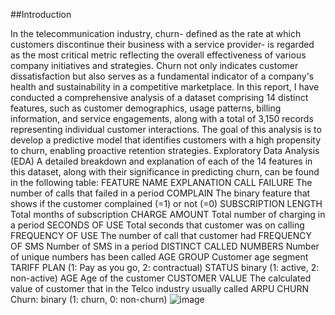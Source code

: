 ##Introduction

In the telecommunication industry, churn- defined as the rate at which customers discontinue their business with a service provider- is regarded as the most critical metric reflecting the overall effectiveness of various company initiatives and strategies. Churn not only indicates customer dissatisfaction but also serves as a fundamental indicator of a company's health and sustainability in a competitive marketplace. In this report, I have conducted a comprehensive analysis of a dataset comprising 14 distinct features, such as customer demographics, usage patterns, billing information, and service engagements, along with a total of 3,150 records representing individual customer interactions. The goal of this analysis is to develop a predictive model that identifies customers with a high propensity to churn, enabling proactive retention strategies. 
Exploratory Data Analysis (EDA)
A detailed breakdown and explanation of each of the 14 features in this dataset, along with their significance in predicting churn, can be found in the following table:
FEATURE NAME	EXPLANATION
CALL FAILURE	The number of calls that failed in a period
COMPLAIN	The binary feature that shows if the customer complained (=1) or not (=0)
SUBSCRIPTION LENGTH	Total months of subscription
CHARGE AMOUNT	Total number of charging in a period
SECONDS OF USE	Total seconds that customer was on calling
FREQUENCY OF USE	The number of call that customer had
FREQUENCY OF SMS	Number of SMS in a period
DISTINCT CALLED NUMBERS	Number of unique numbers has been called
AGE GROUP	Customer age segment 
TARIFF PLAN	(1: Pay as you go, 2: contractual)
STATUS	binary (1: active, 2: non-active)
AGE	Age of the customer
CUSTOMER VALUE	The calculated value of customer that in the Telco industry usually called ARPU
CHURN	Churn: binary (1: churn, 0: non-churn) 
![image](https://github.com/user-attachments/assets/9e1120a0-94d1-42d4-96b7-b627cd238a43)
